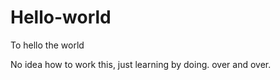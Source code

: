 # Hello-world
To hello the world

No idea how to work this, just learning by doing.  over and over.

